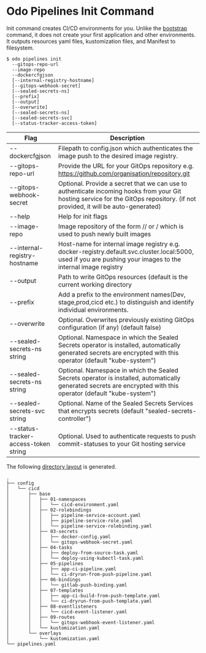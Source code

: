 # Odo Pipelines Init Command

Init command creates CI/CD environments for you.  Unlike the [bootstrap](bootstrap.md) command, it does not create your first application and other environments.   It outputs resources yaml files, kustomization files, and Manifest to filesystem.

```shell
$ odo pipelines init 
  --gitops-repo-url
  --image-repo
  --dockercfgjson 
  [--internal-registry-hostname]
  [--gitops-webhook-secret]
  [--sealed-secrets-ns]  
  [--prefix]
  [--output]
  [--overwrite]
  [--sealed-secrets-ns]
  [--sealed-secrets-svc]
  [--status-tracker-access-token]
```

| Flag                                  | Description |
| ------------------------------------- | ----------- |
| --dockercfgjson                       | Filepath to config.json which authenticates the image push to the desired image registry. |
| --gitops-repo-url                     | Provide the URL for your GitOps repository e.g. https://github.com/organisation/repository.git |
| --gitops-webhook-secret               | Optional. Provide a secret that we can use to authenticate incoming hooks from your Git hosting service for the GitOps repository. (if not provided, it will be auto-generated)|
| --help                                | Help for init flags |
| --image-repo                          | Image repository of the form <registry>/<username>/<repository> or <project>/<app> which is used to push newly built images |
| --internal-registry-hostname          | Host-name for internal image registry e.g. docker-registry.default.svc.cluster.local:5000, used if you are pushing your images to the internal image registry |
| --output                              | Path to write GitOps resources (default is the current working directory|
| --prefix                              | Add a prefix to the environment names(Dev, stage,prod,cicd etc.) to distinguish and identify individual environments. |
| --overwrite                           | Optional. Overwrites previously existing GitOps configuration (if any) (default false) |
| --sealed-secrets-ns string            | Optional. Namespace in which the Sealed Secrets operator is installed, automatically generated secrets are encrypted with this operator (default "kube-system")|
|  --sealed-secrets-ns string           | Optional. Namespace in which the Sealed Secrets operator is installed, automatically generated secrets are encrypted with this operator (default "kube-system") |
| --sealed-secrets-svc string           | Optional. Name of the Sealed Secrets Services that encrypts secrets (default "sealed-secrets-controller") |
| --status-tracker-access-token string  | Optional. Used to authenticate requests to push commit-statuses to your Git hosting service |

The following [directory layout](output) is generated.

```shell
.
├── config
│   └── cicd
│       ├── base
│       │   ├── 01-namespaces
│       │   │   └── cicd-environment.yaml
│       │   ├── 02-rolebindings
│       │   │   ├── pipeline-service-account.yaml
│       │   │   ├── pipeline-service-role.yaml
│       │   │   └── pipeline-service-rolebinding.yaml
│       │   ├── 03-secrets
│       │   │   ├── docker-config.yaml
│       │   │   └── gitops-webhook-secret.yaml
│       │   ├── 04-tasks
│       │   │   ├── deploy-from-source-task.yaml
│       │   │   └── deploy-using-kubectl-task.yaml
│       │   ├── 05-pipelines
│       │   │   ├── app-ci-pipeline.yaml
│       │   │   └── ci-dryrun-from-push-pipeline.yaml
│       │   ├── 06-bindings
│       │   │   └── gitlab-push-binding.yaml
│       │   ├── 07-templates
│       │   │   ├── app-ci-build-from-push-template.yaml
│       │   │   └── ci-dryrun-from-push-template.yaml
│       │   ├── 08-eventlisteners
│       │   │   └── cicd-event-listener.yaml
│       │   ├── 09-routes
│       │   │   └── gitops-webhook-event-listener.yaml
│       │   └── kustomization.yaml
│       └── overlays
│           └── kustomization.yaml
└── pipelines.yaml
```

